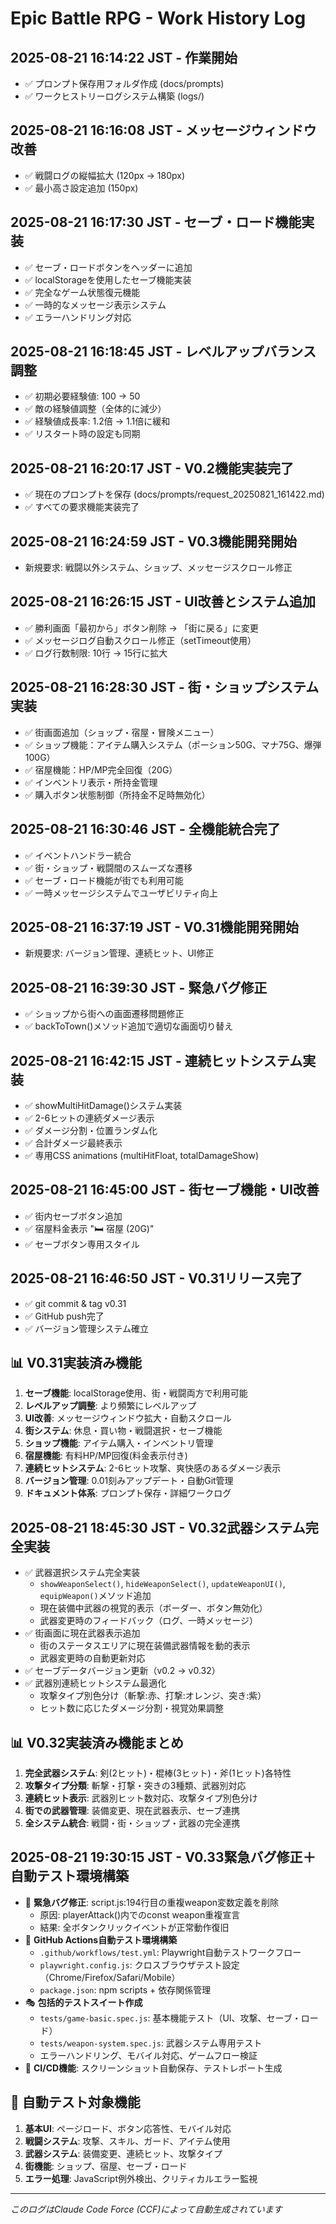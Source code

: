# Epic Battle RPG - Work History Log

## 2025-08-21 16:14:22 JST - 作業開始
- ✅ プロンプト保存用フォルダ作成 (docs/prompts)
- ✅ ワークヒストリーログシステム構築 (logs/)

## 2025-08-21 16:16:08 JST - メッセージウィンドウ改善
- ✅ 戦闘ログの縦幅拡大 (120px → 180px)
- ✅ 最小高さ設定追加 (150px)

## 2025-08-21 16:17:30 JST - セーブ・ロード機能実装
- ✅ セーブ・ロードボタンをヘッダーに追加
- ✅ localStorageを使用したセーブ機能実装
- ✅ 完全なゲーム状態復元機能
- ✅ 一時的なメッセージ表示システム
- ✅ エラーハンドリング対応

## 2025-08-21 16:18:45 JST - レベルアップバランス調整
- ✅ 初期必要経験値: 100 → 50
- ✅ 敵の経験値調整（全体的に減少）
- ✅ 経験値成長率: 1.2倍 → 1.1倍に緩和
- ✅ リスタート時の設定も同期

## 2025-08-21 16:20:17 JST - V0.2機能実装完了
- ✅ 現在のプロンプトを保存 (docs/prompts/request_20250821_161422.md)
- ✅ すべての要求機能実装完了

## 2025-08-21 16:24:59 JST - V0.3機能開発開始
- 新規要求: 戦闘以外システム、ショップ、メッセージスクロール修正

## 2025-08-21 16:26:15 JST - UI改善とシステム追加
- ✅ 勝利画面「最初から」ボタン削除 → 「街に戻る」に変更
- ✅ メッセージログ自動スクロール修正（setTimeout使用）
- ✅ ログ行数制限: 10行 → 15行に拡大

## 2025-08-21 16:28:30 JST - 街・ショップシステム実装
- ✅ 街画面追加（ショップ・宿屋・冒険メニュー）
- ✅ ショップ機能：アイテム購入システム（ポーション50G、マナ75G、爆弾100G）
- ✅ 宿屋機能：HP/MP完全回復（20G）
- ✅ インベントリ表示・所持金管理
- ✅ 購入ボタン状態制御（所持金不足時無効化）

## 2025-08-21 16:30:46 JST - 全機能統合完了
- ✅ イベントハンドラー統合
- ✅ 街・ショップ・戦闘間のスムーズな遷移
- ✅ セーブ・ロード機能が街でも利用可能
- ✅ 一時メッセージシステムでユーザビリティ向上

## 2025-08-21 16:37:19 JST - V0.31機能開発開始
- 新規要求: バージョン管理、連続ヒット、UI修正

## 2025-08-21 16:39:30 JST - 緊急バグ修正
- ✅ ショップから街への画面遷移問題修正
- ✅ backToTown()メソッド追加で適切な画面切り替え

## 2025-08-21 16:42:15 JST - 連続ヒットシステム実装
- ✅ showMultiHitDamage()システム実装
- ✅ 2-6ヒットの連続ダメージ表示
- ✅ ダメージ分割・位置ランダム化
- ✅ 合計ダメージ最終表示
- ✅ 専用CSS animations (multiHitFloat, totalDamageShow)

## 2025-08-21 16:45:00 JST - 街セーブ機能・UI改善
- ✅ 街内セーブボタン追加
- ✅ 宿屋料金表示 "🛏️ 宿屋 (20G)"
- ✅ セーブボタン専用スタイル

## 2025-08-21 16:46:50 JST - V0.31リリース完了
- ✅ git commit & tag v0.31
- ✅ GitHub push完了
- ✅ バージョン管理システム確立

## 📊 V0.31実装済み機能
1. **セーブ機能**: localStorage使用、街・戦闘両方で利用可能
2. **レベルアップ調整**: より頻繁にレベルアップ
3. **UI改善**: メッセージウィンドウ拡大・自動スクロール
4. **街システム**: 休息・買い物・戦闘選択・セーブ機能
5. **ショップ機能**: アイテム購入・インベントリ管理
6. **宿屋機能**: 有料HP/MP回復(料金表示付き)
7. **連続ヒットシステム**: 2-6ヒット攻撃、爽快感のあるダメージ表示
8. **バージョン管理**: 0.01刻みアップデート・自動Git管理
9. **ドキュメント体系**: プロンプト保存・詳細ワークログ

## 2025-08-21 18:45:30 JST - V0.32武器システム完全実装
- ✅ 武器選択システム完全実装
  - `showWeaponSelect()`, `hideWeaponSelect()`, `updateWeaponUI()`, `equipWeapon()`メソッド追加
  - 現在装備中武器の視覚的表示（ボーダー、ボタン無効化）
  - 武器変更時のフィードバック（ログ、一時メッセージ）
- ✅ 街画面に現在武器表示追加
  - 街のステータスエリアに現在装備武器情報を動的表示
  - 武器変更時の自動更新対応
- ✅ セーブデータバージョン更新（v0.2 → v0.32）
- ✅ 武器別連続ヒットシステム最適化
  - 攻撃タイプ別色分け（斬撃:赤、打撃:オレンジ、突き:紫）
  - ヒット数に応じたダメージ分割・視覚効果調整

## 📊 V0.32実装済み機能まとめ
1. **完全武器システム**: 剣(2ヒット)・棍棒(3ヒット)・斧(1ヒット)各特性
2. **攻撃タイプ分類**: 斬撃・打撃・突きの3種類、武器別対応
3. **連続ヒット表示**: 武器別ヒット数対応、攻撃タイプ別色分け
4. **街での武器管理**: 装備変更、現在武器表示、セーブ連携
5. **全システム統合**: 戦闘・街・ショップ・武器の完全連携

## 2025-08-21 19:30:15 JST - V0.33緊急バグ修正＋自動テスト環境構築
- 🚨 **緊急バグ修正**: script.js:194行目の重複weapon変数定義を削除
  - 原因: playerAttack()内でのconst weapon重複宣言
  - 結果: 全ボタンクリックイベントが正常動作復旧
- 🤖 **GitHub Actions自動テスト環境構築**
  - `.github/workflows/test.yml`: Playwright自動テストワークフロー
  - `playwright.config.js`: クロスブラウザテスト設定（Chrome/Firefox/Safari/Mobile）
  - `package.json`: npm scripts + 依存関係管理
- 🎭 **包括的テストスイート作成**
  - `tests/game-basic.spec.js`: 基本機能テスト（UI、攻撃、セーブ・ロード）
  - `tests/weapon-system.spec.js`: 武器システム専用テスト
  - エラーハンドリング、モバイル対応、ゲームフロー検証
- 📸 **CI/CD機能**: スクリーンショット自動保存、テストレポート生成

## 🔧 自動テスト対象機能
1. **基本UI**: ページロード、ボタン応答性、モバイル対応
2. **戦闘システム**: 攻撃、スキル、ガード、アイテム使用
3. **武器システム**: 装備変更、連続ヒット、攻撃タイプ
4. **街機能**: ショップ、宿屋、セーブ・ロード
5. **エラー処理**: JavaScript例外検出、クリティカルエラー監視

---
*このログはClaude Code Force (CCF)によって自動生成されています*